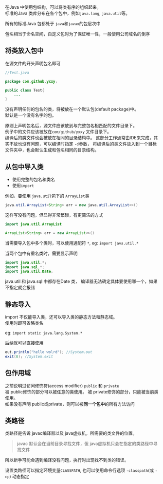 在Java 中使用包结构，可以将类有序的组织起来。  
标准的Java 类库分布在各个包中，例如`java.lang`, `java.util`等。 

所有的标准Java 包都处于 `java`和`javax`的包层次中  

包名相当于命名空间，自定义包时为了保证唯一性，一般使用公司域名的倒序

## 将类放入包中
在源文件的开头声明包名即可
```java
//Test.java

package com.github.yxxy;

public class Test{
    ...
}
```

没有声明任何的包名的类，将被放在一个默认包(default package)中。  
默认是一个没有名字的包。

原则上声明包名后，源文件应该放到与完整包名相匹配的文件目录下。  
例子中的文件应该被放在`com/github/yxxy` 文件目录下。  
编译后的类文件也会被放在相同的目录结构中。
这部分工作通常由IDE来完成，其实不放也没有问题，可以编译时指定 `-d`参数，
将编译后的类文件放入到一个目标文件夹中，也会默认生成和包名相同的目录结构。


## 从包中导入类
- 使用完整的包名和类名
- 使用`import`

例如，要使用 `java.util`包下的 `ArrayList`类
```java
java.util.ArrayList<String> arr = new java.util.ArrayList<>()
```
这样写没有问题，但显得非常繁琐，有更简洁的方式
```java
import java.util.ArrayList

ArrayList<String> arr = new ArrayList<>()
```

当需要导入包中多个类时，可以使用通配符 `*`, eg: `import java.util.*`

当两个包中有重名类时，需要显示声明  
```java
import java.util.*;
import java.sql.*;
import java.util.Date;
```
java.util 和 java.sql 中都存在Date 类， 编译器无法确定具体要使用哪一个，如果不指定就会报错

## 静态导入
import 不仅能导入类，还可以导入类的静态方法和静态域。  
使用时即可省略类名  

eg: `import static java.lang.System.*`

后续就可以直接使用
```java
out.println("hello wolrd"); //System.out
exit(0); //System.exit
```

## 包作用域
之前说明过访问修饰符(access modifier) `public` 和 `private`  
被 public修饰的部分可以被任意的类使用。
被 private修饰的部分，只能被当前类使用。  
如果没有声明 public或private，则可以被**同一个包中**的所有方法访问

## 类路径
类路径是告诉 javac编译器以及 java虚拟机，所需要的类文件的位置。  
> javac 默认会在当前目录寻找文件，但 java虚拟机只会在指定的类路径中寻找文件

所以新手可能会遇到编译没有问题，执行时出现找不到类的错误。

设置类路径可以指定环境变量`CLASSPATH`, 也可以使用命令行选项 `-classpath`(或 `-cp`) 动态指定





